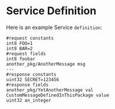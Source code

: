 # Service Definition

Here is an example Service `definition`:

```
#request constants
int8 FOO=1
int8 BAR=2
#request fields
int8 foobar
another_pkg/AnotherMessage msg
---
#response constants
uint32 SECRET=123456
#response fields
another_pkg/YetAnotherMessage val
CustomMessageDefinedInThisPackage value
uint32 an_integer
```